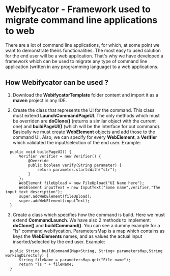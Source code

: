 #  Webifycator - Framework used to migrate command line applications to web


There are a lot of command line applications, for which, at some point we want to demonstrate theirs functionalities. The most easy 
to used solution for the end user will be a web application. That's why we have developed a framework which can be used to migrate
any type of command line application (written in any programming language) to a web applications.

## How Webifycator can be used ?

1. Download the **WebifycatorTemplate** folder content and import it as a **maven** project in any IDE.

2. Create the class that represents the UI for the command. This class must extend **LaunchCommandPageUI**. The only methods which 
must be overriden are **doClone()** (returns a similar object with the current one) and **buildPageUI()** (which will be the interface 
for out command). Basically we must create **WebElement** objects and add those to the command UI. Also, we can specify for 
every **WebElement**, a **Verifier** which validated the input/selection of the end user. Example:
  ```
    public void buildPageUI() {
        Verifier verifier = new Verifier() {
            @Override
            public boolean verify(String parameter) {
                return parameter.startsWith("str");
            }
        };
        WebElement fileUpload = new FileUpload("UI Name here");
        WebElement inputText = new InputText("Some name",verifier,"The input text description");
        super.addWebElement(fileUpload);
        super.addWebElement(inputText);
    }
  ```
3. Create a class which specifies how the command is build. Here we must extend **CommandLaunch**. We have also 2 methods to implement:
**doClone()** and **buildCommand()**. You can see a dummy example for a "ls" command webifycation. ParametersMap is a map which
contains as keys the **WebElements** names, and as values the actual input inserted/selected by the end user. Example:
  
  ```
    public String buildCommand(Map<String, String> parametersMap,String workingDirectory) {
        String fileName = parametersMap.get("File name");
        return "ls " + fileName;
    }
  ```  
